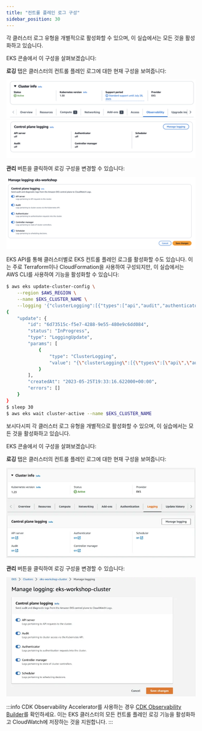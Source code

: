 ```yaml
---
title: "컨트롤 플레인 로그 구성"
sidebar_position: 30
---
```


각 클러스터 로그 유형을 개별적으로 활성화할 수 있으며, 이 실습에서는 모든 것을 활성화하고 있습니다.

EKS 콘솔에서 이 구성을 살펴보겠습니다:

<ConsoleButton url="https://console.aws.amazon.com/eks/home#/clusters/eks-workshop?selectedTab=cluster-logging-tab" service="eks" label="Open EKS console"/>

**로깅** 탭은 클러스터의 컨트롤 플레인 로그에 대한 현재 구성을 보여줍니다:

![EKS Console Observability Tab](./assets/logging-cluster-observability-tab.webp)
![EKS Console Control Plane Tab](./assets/logging-cluster-control-plane-logging-tab.webp)

**관리** 버튼을 클릭하여 로깅 구성을 변경할 수 있습니다:

![Enable Logging](./assets/logging-cluster-enable-control-plane-logging.webp)

EKS API를 통해 클러스터별로 EKS 컨트롤 플레인 로그를 활성화할 수도 있습니다. 이는 주로 Terraform이나 CloudFormation을 사용하여 구성되지만, 이 실습에서는 AWS CLI를 사용하여 기능을 활성화할 수 있습니다:

```bash hook=cluster-logging
$ aws eks update-cluster-config \
    --region $AWS_REGION \
    --name $EKS_CLUSTER_NAME \
    --logging '{"clusterLogging":[{"types":["api","audit","authenticator","controllerManager","scheduler"],"enabled":true}]}'
{
    "update": {
        "id": "6d73515c-f5e7-4288-9e55-480e9c6dd084",
        "status": "InProgress",
        "type": "LoggingUpdate",
        "params": [
            {
                "type": "ClusterLogging",
                "value": "{\"clusterLogging\":[{\"types\":[\"api\",\"audit\",\"authenticator\",\"controllerManager\",\"scheduler\"],\"enabled\":true}]}"
            }
        ],
        "createdAt": "2023-05-25T19:33:16.622000+00:00",
        "errors": []
    }
}
$ sleep 30
$ aws eks wait cluster-active --name $EKS_CLUSTER_NAME
```

보시다시피 각 클러스터 로그 유형을 개별적으로 활성화할 수 있으며, 이 실습에서는 모든 것을 활성화하고 있습니다.

EKS 콘솔에서 이 구성을 살펴보겠습니다:

<ConsoleButton url="https://console.aws.amazon.com/eks/home#/clusters/eks-workshop?selectedTab=cluster-logging-tab" service="eks" label="Open EKS console"/>

**로깅** 탭은 클러스터의 컨트롤 플레인 로그에 대한 현재 구성을 보여줍니다:

![EKS Console Logging Tab](./assets/logging-cluster-logging-tab.webp)

**관리** 버튼을 클릭하여 로깅 구성을 변경할 수 있습니다:

![Enable Logging](./assets/logging-cluster-enable-logging.webp)

:::info
CDK Observability Accelerator를 사용하는 경우 [CDK Observability Builder](https://aws-quickstart.github.io/cdk-eks-blueprints/builders/observability-builder/#supported-methods)를 확인하세요. 이는 EKS 클러스터의 모든 컨트롤 플레인 로깅 기능을 활성화하고 CloudWatch에 저장하는 것을 지원합니다.
:::